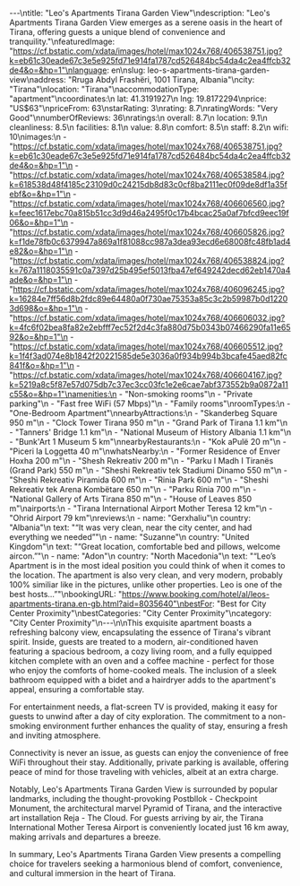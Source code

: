 ---\ntitle: "Leo's Apartments Tirana Garden View"\ndescription: "Leo's Apartments Tirana Garden View emerges as a serene oasis in the heart of Tirana, offering guests a unique blend of convenience and tranquility."\nfeaturedImage: "https://cf.bstatic.com/xdata/images/hotel/max1024x768/406538751.jpg?k=eb61c30eade67c3e5e925fd71e914fa1787cd526484bc54da4c2ea4ffcb32de4&o=&hp=1"\nlanguage: en\nslug: leo-s-apartments-tirana-garden-view\naddress: "Rruga Abdyl Frashëri, 1001 Tirana, Albania"\ncity: "Tirana"\nlocation: "Tirana"\naccommodationType: "apartment"\ncoordinates:\n  lat: 41.3191927\n  lng: 19.8172294\nprice: "US$63"\npriceFrom: 63\nstarRating: 3\nrating: 8.7\nratingWords: "Very Good"\nnumberOfReviews: 36\nratings:\n  overall: 8.7\n  location: 9.1\n  cleanliness: 8.5\n  facilities: 8.1\n  value: 8.8\n  comfort: 8.5\n  staff: 8.2\n  wifi: 10\nimages:\n  - "https://cf.bstatic.com/xdata/images/hotel/max1024x768/406538751.jpg?k=eb61c30eade67c3e5e925fd71e914fa1787cd526484bc54da4c2ea4ffcb32de4&o=&hp=1"\n  - "https://cf.bstatic.com/xdata/images/hotel/max1024x768/406538584.jpg?k=618538d48f4185c23109d0c24215db8d83c0cf8ba2111ec0f09de8df1a35febf&o=&hp=1"\n  - "https://cf.bstatic.com/xdata/images/hotel/max1024x768/406606560.jpg?k=feec1617ebc70a815b51cc3d9d46a2495f0c17b4bcac25a0af7bfcd9eec19f06&o=&hp=1"\n  - "https://cf.bstatic.com/xdata/images/hotel/max1024x768/406605826.jpg?k=f1de78fb0c6379947a869a1f81088cc987a3dea93ecd6e68008fc48fb1ad4e82&o=&hp=1"\n  - "https://cf.bstatic.com/xdata/images/hotel/max1024x768/406538824.jpg?k=767a1118035591c0a7397d25b495ef5013fba47ef649242decd62eb1470a4ade&o=&hp=1"\n  - "https://cf.bstatic.com/xdata/images/hotel/max1024x768/406096245.jpg?k=16284e7ff56d8b2fdc89e64480a0f730ae75353a85c3c2b59987b0d12203d698&o=&hp=1"\n  - "https://cf.bstatic.com/xdata/images/hotel/max1024x768/406606032.jpg?k=4fc6f02bea8fa82e2ebfff7ec52f2d4c3fa880d75b0343b07466290fa11e6592&o=&hp=1"\n  - "https://cf.bstatic.com/xdata/images/hotel/max1024x768/406605512.jpg?k=1f4f3ad074e8b1842f20221585de5e3036a0f934b994b3bcafe45aed82fc841f&o=&hp=1"\n  - "https://cf.bstatic.com/xdata/images/hotel/max1024x768/406604167.jpg?k=5219a8c5f87e57d075db7c37ec3cc03fc1e2e6cae7abf373552b9a0872a11c55&o=&hp=1"\namenities:\n  - "Non-smoking rooms"\n  - "Private parking"\n  - "Fast free WiFi (57 Mbps)"\n  - "Family rooms"\nroomTypes:\n  - "One-Bedroom Apartment"\nnearbyAttractions:\n  - "Skanderbeg Square 950 m"\n  - "Clock Tower Tirana 950 m"\n  - "Grand Park of Tirana 1.1 km"\n  - "Tanners' Bridge 1.1 km"\n  - "National Museum of History Albania 1.1 km"\n  - "Bunk'Art 1 Museum 5 km"\nnearbyRestaurants:\n  - "Kok aPulë 20 m"\n  - "Piceri la Loggetta 40 m"\nwhatsNearby:\n  - "Former Residence of Enver Hoxha 200 m"\n  - "Shesh Rekreativ 200 m"\n  - "Parku I Madh I Tiranës (Grand Park) 550 m"\n  - "Sheshi Rekreativ tek Stadiumi Dinamo 550 m"\n  - "Sheshi Rekreativ Piramida 600 m"\n  - "Rinia Park 600 m"\n  - "Sheshi Rekreativ tek Arena Kombëtare 650 m"\n  - "Parku Rinia 700 m"\n  - "National Gallery of Arts Tirana 850 m"\n  - "House of Leaves 850 m"\nairports:\n  - "Tirana International Airport Mother Teresa 12 km"\n  - "Ohrid Airport 79 km"\nreviews:\n  - name: "Gerxhaliu"\n    country: "Albania"\n    text: "“It was very clean, near the city center, and had everything we needed”"\n  - name: "Suzanne"\n    country: "United Kingdom"\n    text: "“Great location, comfortable bed and pillows, welcome aircon.”"\n  - name: "Adon"\n    country: "North Macedonia"\n    text: "“Leo’s Apartment is in the most ideal position you could think of when it comes to the location. The apartment is also very clean, and very modern, probably 100% similiar like in the pictures, unlike other properties. Leo is one of the best hosts...”"\nbookingURL: "https://www.booking.com/hotel/al/leos-apartments-tirana.en-gb.html?aid=8035640"\nbestFor: "Best for City Center Proximity"\nbestCategories: "City Center Proximity"\ncategory: "City Center Proximity"\n---\n\nThis exquisite apartment boasts a refreshing balcony view, encapsulating the essence of Tirana's vibrant spirit. Inside, guests are treated to a modern, air-conditioned haven featuring a spacious bedroom, a cozy living room, and a fully equipped kitchen complete with an oven and a coffee machine - perfect for those who enjoy the comforts of home-cooked meals. The inclusion of a sleek bathroom equipped with a bidet and a hairdryer adds to the apartment's appeal, ensuring a comfortable stay.

For entertainment needs, a flat-screen TV is provided, making it easy for guests to unwind after a day of city exploration. The commitment to a non-smoking environment further enhances the quality of stay, ensuring a fresh and inviting atmosphere.

Connectivity is never an issue, as guests can enjoy the convenience of free WiFi throughout their stay. Additionally, private parking is available, offering peace of mind for those traveling with vehicles, albeit at an extra charge.

Notably, Leo's Apartments Tirana Garden View is surrounded by popular landmarks, including the thought-provoking Postbllok - Checkpoint Monument, the architectural marvel Pyramid of Tirana, and the interactive art installation Reja - The Cloud. For guests arriving by air, the Tirana International Mother Teresa Airport is conveniently located just 16 km away, making arrivals and departures a breeze.

In summary, Leo's Apartments Tirana Garden View presents a compelling choice for travelers seeking a harmonious blend of comfort, convenience, and cultural immersion in the heart of Tirana.